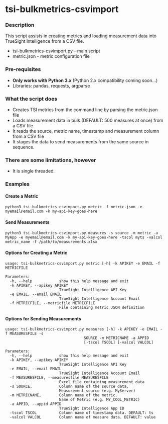 # tsi-bulkmetrics-csvimport

### Description

This script assists in creating metrics and loading measurement data into TrueSight Intelligence from a CSV file.

- tsi-bulkmetrics-csvimport.py - main script
- metric.json - metric configuration file

### Pre-requisites
- **Only works with Python 3.x** (Python 2.x compatibility coming soon...)
- Libraries: pandas, requests, argparse

### What the script does

- Creates TSI metrics from the command line by parsing the metric.json file
- Loads measurement data in bulk (DEFAULT: 500 measures at once) from a CSV file
- It reads the source, metric name, timestamp and measurement column from a CSV file
- It stages the data to send measurements from the same source in sequence.

### There are some limitations, however

- It is single threaded.

### Examples
#### Create a Metric
```
python3 tsi-bulkmetrics-csvimport.py metric -f metric.json -e myemail@email.com -k my-api-key-goes-here
```
#### Send Measurements
```
python3 tsi-bulkmetrics-csvimport.py measures -s source -m metric -a MyApp -e myemail@email.com -k my-api-key-goes-here -tscol myts -valcol metric_name -f /path/to/measurements.xlsx

```
#### Options for Creating a Metric
```
usage: tsi-bulkmetrics-csvimport.py metric [-h] -k APIKEY -e EMAIL -f METRICFILE

Parameters:
  -h, --help            show this help message and exit
  -k APIKEY, --apikey APIKEY
                        TrueSight Intelligence API Key
  -e EMAIL, --email EMAIL
                        TrueSight Intelligence Account Email
  -f METRICFILE, --metricfile METRICFILE
                        File containing metric JSON definition
```

#### Options for Sending Measurements
```
usage: tsi-bulkmetrics-csvimport.py measures [-h] -k APIKEY -e EMAIL -f MEASURESFILE -s
                                   SOURCE -m METRICNAME -a APPID
                                   [-tscol TSCOL] [-valcol VALCOL]

Parameters:
  -h, --help            show this help message and exit
  -k APIKEY, --apikey APIKEY
                        TrueSight Intelligence API Key
  -e EMAIL, --email EMAIL
                        TrueSight Intelligence Account Email
  -f MEASURESFILE, --measuresfile MEASURESFILE
                        Excel file containing measurement data
  -s SOURCE,            Column name of the source data. 
                        Measurement source (e.g. MyServer)
  -m METRICNAME,        Column name of the metric. 
                        Name of Metric (e.g. MY_COOL_METRIC)
  -a APPID, --appid APPID
                        TrueSight Intelligence App ID
  -tscol TSCOL          Column name of timestamp data. DEFAULT: ts
  -valcol VALCOL        Column name of measure data. DEFAULT: value
```
